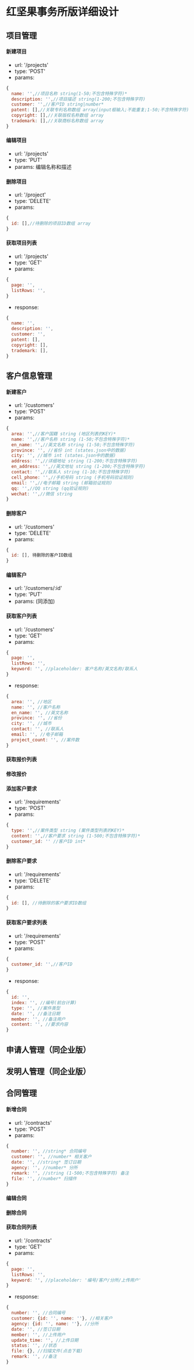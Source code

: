 红坚果事务所版详细设计
=====================

项目管理
---------------------
#### 新建项目
- url: '/projects'
- type: 'POST'
- params: 
``` javascript
{
  name: '',//项目名称 string(1-50;不包含特殊字符)*
  description: '',//项目描述 string(1-200;不包含特殊字符)
  customer: '',//客户ID string|number*
  patent: [],//关联专利名称数组 array(input框输入;不能重复;1-50;不含特殊字符)
  copyright: [],//关联版权名称数组 array
  trademark: [],//关联商标名称数组 array
}
```
#### 编辑项目
- url: '/projects'
- type: 'PUT'
- params: 编辑名称和描述
#### 删除项目
- url: '/project'
- type: 'DELETE'
- params: 
``` javascript
{
  id: [],//待删除的项目ID数组 array
}
```
#### 获取项目列表
- url: '/projects'
- type: 'GET'
- params: 
``` javascript
{
  page: '',
  listRows: '',
}
```
- response:
``` javascript
{
  name: '',
  description: '',
  customer: '',
  patent: [],
  copyright: [],
  trademark: [],
}
```

客户信息管理
-----------------------
#### 新建客户
- url: '/customers'
- type: 'POST'
- params: 
```javascript
{
  area: '',//客户国籍 string (地区列表的KEY)*
  name: '',//客户名称 string (1-50;不包含特殊字符)*
  en_name: '',//英文名称 string (1-50;不包含特殊字符)
  province: '', //省份 int (states.json中的数据)
  city: '', //城市 int (states.json中的数据)
  address: '',//详细地址 string (1-200;不包含特殊字符)
  en_address: '',//英文地址 string (1-200;不包含特殊字符)
  contact: '',//联系人 string (1-10;不包含特殊字符)
  cell_phone: '',//手机号码 string (手机号码验证规则)
  email: '',//电子邮箱 string (邮箱验证规则)
  qq: '',//QQ string (qq验证规则)
  wechat: '',//微信 string
}
```
#### 删除客户
- url: '/customers'
- type: 'DELETE'
- params:
```javascript
{
  id: [], 待删除的客户ID数组
}
```
#### 编辑客户
- url: '/customers/:id'
- type: 'PUT'
- params: (同添加)
#### 获取客户列表
- url: '/customers'
- type: 'GET'
- params:
```javascript
{
  page: '',
  listRows: '',
  keyword: '', //placeholder: 客户名称/英文名称/联系人
}
```
- response:
```javascript
{
  area: '', //地区
  name: '', //客户名称
  en_name: '', //英文名称
  province: '', //省份
  city: '', //城市
  contact: '', //联系人
  email: '', //电子邮箱
  project_count: '', //案件数
}
``` 
#### 获取报价列表
#### 修改报价
#### 添加客户要求
- url: '/requirements'
- type: 'POST'
- params:
```javascript
{
  type: '',//案件类型 string (案件类型列表的KEY)*
  content: '',//客户要求 string (1-500;不包含特殊字符)*
  customer_id: '' //客户ID int*
}
```
#### 删除客户要求
- url: '/requirements'
- type: 'DELETE'
- params:
```javascript
{
  id: [], //待删除的客户要求ID数组
}
```
#### 获取客户要求列表
- url: '/requirements'
- type: 'POST'
- params: 
```javascript
{
  customer_id: '',//客户ID
}
```
- response: 
```javascript
{
  id: '',
  index: '', //编号(前台计算)
  type: '', //案件类型
  date: '', //备注日期
  member: '', //备注用户
  content: '', //要求内容
}
```

申请人管理（同企业版）
--------------------------

发明人管理（同企业版）
--------------------------

合同管理
--------------------------
#### 新增合同
- url: '/contracts'
- type: 'POST'
- params:
```javascript
{
  number: '', //string* 合同编号
  customer: '', //number* 相关客户
  date: '', //string* 签订日期
  agency: '', //number* 分所
  remark: '', //string (1-500;不包含特殊字符) 备注
  file: '', //number* 扫描件
}
```
#### 编辑合同
#### 删除合同
#### 获取合同列表
- url: '/contracts'
- type: 'GET'
- params:
```javascript
{
  page: '',
  listRows: '',
  keyword: '', //placeholder: '编号/客户/分所/上传用户'
}
```
- response:
```javascript
{
  number: '', //合同编号
  customer: {id: '', name: ''}, //相关客户
  agency: {id: '', name: ''}, //分所
  date: '', //签订日期
  member: '', //上传用户
  update_time: '', //上传日期
  status: '', //状态
  file: {}, //扫描文件(点击下载)
  remark: '', //备注
}
```
